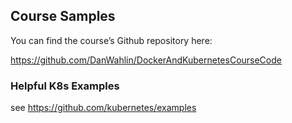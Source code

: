 ## Course Samples

You can find the course’s Github repository here:

https://github.com/DanWahlin/DockerAndKubernetesCourseCode

### Helpful K8s Examples
see https://github.com/kubernetes/examples
